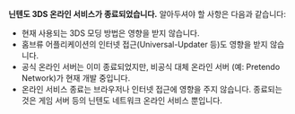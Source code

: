 **닌텐도 3DS 온라인 서비스가 종료되었습니다.** 알아두셔야 할 사항은 다음과 같습니다:

- 현재 사용되는 3DS 모딩 방법은 영향을 받지 않습니다.
- 홈브류 어플리케이션의 인터넷 접근(Universal-Updater 등)도 영향을 받지 않습니다.
- 공식 온라인 서버는 이미 종료되었지만, 비공식 대체 온라인 서버 (예: Pretendo Network)가 현재 개발 중입니다.
- 온라인 서비스 종료는 브라우저나 인터넷 접근에 영향을 주지 않습니다. 종료되는 것은 게임 서버 등의 닌텐도 네트워크 온라인 서비스 뿐입니다.
